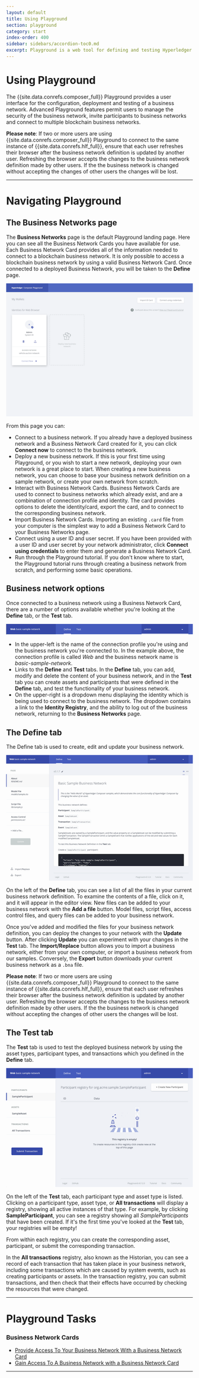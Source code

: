 ```yaml
---
layout: default
title: Using Playground
section: playground
category: start
index-order: 400
sidebar: sidebars/accordion-toc0.md
excerpt: Playground is a web tool for defining and testing Hyperledger Composer models and scripts
---
```


# Using Playground
The {{site.data.conrefs.composer_full}} Playground provides a user interface for the configuration, deployment and testing of a business network. Advanced Playground features permit users to manage the security of the business network, invite participants to business networks and connect to multiple blockchain business networks.

**Please note**: If two or more users are using {{site.data.conrefs.composer_full}} Playground to connect to the same instance of {{site.data.conrefs.hlf_full}}, ensure that each user refreshes their browser after the business network definition is updated by another user. Refreshing the browser accepts the changes to the business network definition made by other users. If the the business network is changed without accepting the changes of other users the changes will be lost.

---

# Navigating Playground

## The Business Networks page

The **Business Networks**  page is the default Playground landing page. Here you can see all the Business Network Cards you have available for use. Each Business Network Card provides all of the information needed to connect to a blockchain business network. It is only possible to access a blockchain business network by using a valid Business Network Card. Once connected to a deployed Business Network, you will be taken to the **Define** page.

![wallet-page](./images/wallet-page.png)

From this page you can:


- Connect to a business network. If you already have a deployed business network and a Business Network Card created for it, you can click **Connect now** to connect to the business network.
- Deploy a new business network. If this is your first time using Playground, or you wish to start a new network, deploying your own network is a great place to start. When creating a new business network, you can choose to base your business network definition on a sample network, or create your own network from scratch.
- Interact with Business Network Cards. Business Network Cards are used to connect to business networks which already exist, and are a combination of connection profile and identity. The card provides options to delete the identity/card, export the card, and to connect to the corresponding business network.
- Import Business Network Cards. Importing an existing `.card` file from your computer is the simplest way to add a Business Network Card to your Business Networks page.
- Connect using a user ID and user secret. If you have been provided with a user ID and user secret by your network administrator, click **Connect using credentials** to enter them and generate a Business Network Card.
- Run through the Playground tutorial. If you don't know where to start, the Playground tutorial runs through creating a business network from scratch, and performing some basic operations.

## Business network options

Once connected to a business network using a Business Network Card, there are a number of options available whether you're looking at the **Define** tab, or the **Test** tab.

![editor-header](./images/editor-header.png)

- In the upper-left is the name of the connection profile you're using and the business network you're connected to. In the example above, the connection profile is called _Web_ and the business network name is _basic-sample-network_.
- Links to the **Define** and **Test** tabs. In the **Define** tab, you can add, modify and delete the content of your business network, and in the **Test** tab you can create assets and participants that were defined in the **Define** tab, and test the functionality of your business network.
- On the upper-right is a dropdown menu displaying the identity which is being used to connect to the business network. The dropdown contains a link to the **Identity Registry**, and the ability to log out of the business network, returning to the **Business Networks** page.

## The Define tab

The Define tab is used to create, edit and update your business network.

![editor-define-page](./images/editor-define.png)

On the left of the **Define** tab, you can see a list of all the files in your current business network definition. To examine the contents of a file, click on it, and it will appear in the editor view. New files can be added to your business network with the **Add a file** button. Model files, script files, access control files, and query files can be added to your business network.

Once you've added and modified the files for your business network definition, you can deploy the changes to your network with the **Update** button. After clicking **Update** you can experiment with your changes in the **Test** tab. The **Import/Replace** button allows you to import a business network, either from your own computer, or import a business network from our samples. Conversely, the **Export** button downloads your current business network as a `.bna` file.

**Please note**: If two or more users are using {{site.data.conrefs.composer_full}} Playground to connect to the same instance of {{site.data.conrefs.hlf_full}}, ensure that each user refreshes their browser after the business network definition is updated by another user. Refreshing the browser accepts the changes to the business network definition made by other users. If the the business network is changed without accepting the changes of other users the changes will be lost.

## The Test tab

The **Test** tab is used to test the deployed business network by using the asset types, participant types, and transactions which you defined in the **Define** tab.

![editor-test-page](./images/editor-test.png)

On the left of the **Test** tab, each participant type and asset type is listed. Clicking on a participant type, asset type, or **All transactions** will display a registry, showing all active instances of that type. For example, by clicking **SampleParticipant**, you can see a registry showing all _SampleParticipants_ that have been created. If it's the first time you've looked at the **Test** tab, your registries will be empty!

From within each registry, you can create the corresponding asset, participant, or submit the corresponding transaction.

In the **All transactions** registry, also known as the Historian, you can see a record of each transaction that has taken place in your business network, including some transactions which are caused by system events, such as creating participants or assets. In the transaction registry, you can submit transactions, and then check that their effects have occurred by checking the resources that were changed.

---
# Playground Tasks

### Business Network Cards
* [Provide Access To Your Business Network With a Business Network Card](./id-cards-playground.html#provide)
* [Gain Access To A Business Network with a Business Network Card](./id-cards-playground.html#gain)

---
